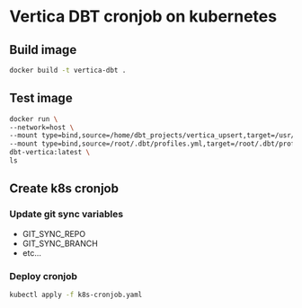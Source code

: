 # Vertica DBT cronjob on kubernetes

## Build image
```bash
docker build -t vertica-dbt .
```

## Test image

```bash
docker run \
--network=host \
--mount type=bind,source=/home/dbt_projects/vertica_upsert,target=/usr/app \
--mount type=bind,source=/root/.dbt/profiles.yml,target=/root/.dbt/profiles.yml \
dbt-vertica:latest \
ls
```

## Create k8s cronjob
### Update git sync variables
- GIT_SYNC_REPO
- GIT_SYNC_BRANCH 
- etc...

### Deploy cronjob
```bash
kubectl apply -f k8s-cronjob.yaml
```